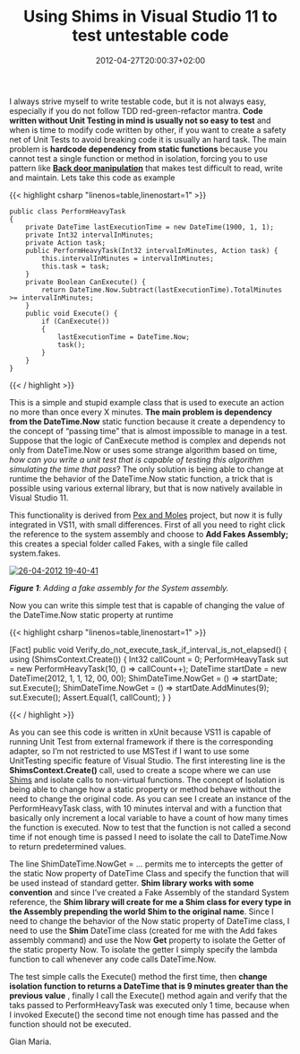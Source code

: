 ﻿---
title: "Using Shims in Visual Studio 11 to test untestable code"
description: ""
date: 2012-04-27T20:00:37+02:00
draft: false
tags: [Testing,VS11]
categories: [Testing]
---
I always strive myself to write testable code, but it is not always easy, especially if you do not follow TDD red-green-refactor mantra.  **Code written without Unit Testing in mind is usually not so easy to test** and when is time to modify code written by other, if you want to create a safety net of Unit Tests to avoid breaking code it is usually an hard task. The main problem is  **hardcode dependency from static functions** because you cannot test a single function or method in isolation, forcing you to use pattern like  **[Back door manipulation](http://xunitpatterns.com/Back%20Door%20Manipulation.html)** that makes test difficult to read, write and maintain. Lets take this code as example

{{< highlight csharp "linenos=table,linenostart=1" >}}


    public class PerformHeavyTask 
    {
        private DateTime lastExecutionTime = new DateTime(1900, 1, 1);
        private Int32 intervalInMinutes;
        private Action task;
        public PerformHeavyTask(Int32 intervalInMinutes, Action task) {
            this.intervalInMinutes = intervalInMinutes;
            this.task = task;
        }
        private Boolean CanExecute() {
            return DateTime.Now.Subtract(lastExecutionTime).TotalMinutes >= intervalInMinutes;
        }
        public void Execute() {
            if (CanExecute())
            {
                lastExecutionTime = DateTime.Now;
                task();
            }
        }
    }

{{< / highlight >}}

This is a simple and stupid example class that is used to execute an action no more than once every X minutes.  **The main problem is dependency from the DateTime.Now** static function because it create a dependency to the concept of “passing time” that is almost impossible to manage in a test. Suppose that the logic of CanExecute method is complex and depends not only from DateTime.Now or uses some strange algorithm based on time, *how can you write a unit test that is capable of testing this algorithm simulating the time that pass*? The only solution is being able to change at runtime the behavior of the DateTime.Now static function, a trick that is possible using various external library, but that is now natively available in Visual Studio 11.

This functionality is derived from [Pex and Moles](http://research.microsoft.com/en-us/projects/pex/) project, but now it is fully integrated in VS11, with small differences. First of all you need to right click the reference to the system assembly and choose to  **Add Fakes Assembly;** this creates a special folder called Fakes, with a single file called system.fakes.

[![26-04-2012 19-40-41](https://www.codewrecks.com/blog/wp-content/uploads/2012/04/26-04-2012-19-40-41_thumb.png "26-04-2012 19-40-41")](https://www.codewrecks.com/blog/wp-content/uploads/2012/04/26-04-2012-19-40-412.png)

 ***Figure 1***: *Adding a fake assembly for the System assembly.*

Now you can write this simple test that is capable of changing the value of the DateTime.Now static property at runtime

{{< highlight csharp "linenos=table,linenostart=1" >}}


[Fact]
public void Verify_do_not_execute_task_if_interval_is_not_elapsed()
{
    using (ShimsContext.Create())
    {
        Int32 callCount = 0;
        PerformHeavyTask sut = new PerformHeavyTask(10, () => callCount++);
        DateTime startDate = new DateTime(2012, 1, 1, 12, 00, 00);
        ShimDateTime.NowGet = () =>  startDate;
        sut.Execute();
        ShimDateTime.NowGet = () => startDate.AddMinutes(9);
        sut.Execute();
        Assert.Equal(1, callCount);
    }
}

{{< / highlight >}}

As you can see this code is written in xUnit because VS11 is capable of running Unit Test from external framework if there is the corresponding adapter, so I’m not restricted to use MSTest if I want to use some UnitTesting specific feature of Visual Studio. The first interesting line is the  **ShimsContext.Create()** call, used to create a scope where we can use [Shims](http://msdn.microsoft.com/en-us/library/hh549176%28v=vs.110%29.aspx) and isolate calls to non-virtual functions. The concept of Isolation is being able to change how a static property or method behave without the need to change the original code. As you can see I create an instance of the PerformHeavyTask class, with 10 minutes interval and with a function that basically only increment a local variable to have a count of how many times the function is executed. Now to test that the function is not called a second time if not enough time is passed I need to isolate the call to DateTime.Now to return predetermined values.

The line ShimDateTime.NowGet = … permits me to intercepts the getter of the static Now property of DateTime Class and specify the function that will be used instead of standard getter.  **Shim library works with some convention** and since I’ve created a Fake Assembly of the standard System reference, the  **Shim library will create for me a Shim class for every type in the Assembly prepending the world Shim to the original name**. Since I need to change the behavior of the Now static property of DateTime class, I need to use the  **Shim** DateTime class (created for me with the Add fakes assembly command) and use the Now **Get** property to isolate the Getter of the static property Now. To isolate the getter I simply specify the lambda function to call whenever any code calls DateTime.Now.

The test simple calls the Execute() method the first time, then  **change isolation function to returns a DateTime that is 9 minutes greater than the previous value** , finally I call the Execute() method again and verify that the taks passed to PerformHeavyTask was executed only 1 time, because when I invoked Execute() the second time not enough time has passed and the function should not be executed.

Gian Maria.
